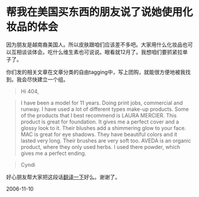 # 帮我在美国买东西的朋友说了说她使用化妆品的体会

因为朋友是越南裔美国人。所以皮肤跟咱们应该差不多吧。大家用什么化妆品也可以互相谈谈体会。吃什么维生素也可说说。眼看就12月了。我想咱们要抓紧拉单子了。

你们发的相关文章在文章分类的自由tagging中，写上团购，就能很方便地被我找到。我会尽快建立一个组。

>  Hi 404,
 
> I have been a model for 11 years. Doing print jobs, commercial and runway. I have used a lot of different types make-up products. Some of the products that I best recommend is LAURA MERCIER. This product is great for foundation. It gives me a perfect cover and a glossy look to it. Their blushes add a shimmering glow to your face. MAC is great for eye shadows. They have beautiful colors and it lasted very long. Their brushes are very soft too. AVEDA is an organic product, where they only used herbs. I used there powder, which gives me a perfect ending.
 
> Cyndi

好心朋友帮大家把这段话[翻译一下](http://blog.fltrp.com/tingda/index.php/%E5%9B%A2%E8%B4%AD)好么。谢谢了。

2006-11-10